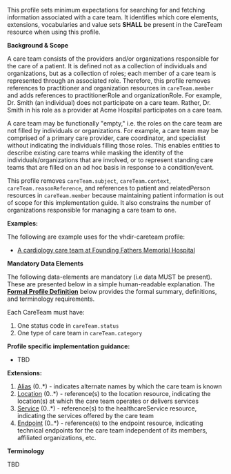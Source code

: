 This profile sets minimum expectations for searching for and fetching information associated with a care team. It identifies which core elements, extensions, vocabularies and value sets **SHALL** be present in the CareTeam resource when using this profile.

**Background & Scope**

A care team consists of the providers and/or organizations responsible for the care of a patient. It is defined not as a collection of individuals and organizations, but as a collection of roles; each member of a care team is represented through an associated role. Therefore, this profile removes references to practitioner and organization resources in `careTeam.member` and adds references to practitionerRole and organizationRole. For example, Dr. Smith (an individual) does not participate on a care team. Rather, Dr. Smith in his role as a provider at Acme Hospital participates on a care team.

A care team may be functionally "empty," i.e. the roles on the care team are not filled by individuals or organizations. For example, a care team may be comprised of a primary care provider, care coordinator, and specialist without indicating the individuals filling those roles. This enables entities to describe existing care teams while masking the identity of the individuals/organizations that are involved, or to represent standing care teams that are filled on an ad hoc basis in response to a condition/event.

This profile removes `careTeam.subject`, `careTeam.context`, `careTeam.reasonReference`, and references to patient and relatedPerson resources in `careTeam.member` because maintaining patient information is out of scope for this implementation guide. It also constrains the number of organizations responsible for managing a care team to one.


**Examples:**

The following are example uses for the vhdir-careteam profile:

-  [A cardiology care team at Founding Fathers Memorial Hospital](CareTeam-cardiologycareteam1.html)


**Mandatory Data Elements**

The following data-elements are mandatory (i.e data MUST be present). These are presented below in a simple human-readable explanation. The [**Formal Profile Definition**](#profile) below provides the  formal summary, definitions, and  terminology requirements.  

Each CareTeam must have:

1.  One status code in `careTeam.status`
1.  One type of care team in `careTeam.category`


**Profile specific implementation guidance:**

- TBD


**Extensions:**

1.  [Alias](StructureDefinition-careteam-alias.html) (0..*) - indicates alternate names by which the care team is known
1.  [Location](StructureDefinition-location-reference.html) (0..*) - reference(s) to the location resource, indicating the location(s) at which the care team operates or delivers services
1.  [Service](StructureDefinition-healthcareservice-reference.html) (0..*) - reference(s) to the healthcareService resource, indicating the services offered by the care team
1.  [Endpoint](StructureDefinition-endpoint-reference.html) (0..*) - reference(s) to the endpoint resource, indicating technical endpoints for the care team independent of its members, affiliated organizations, etc.


**Terminology**

TBD